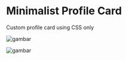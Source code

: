<h1>Minimalist Profile Card</h1>
Custom profile card using CSS only

![gambar](https://user-images.githubusercontent.com/56812760/174474532-098d20a1-0e3d-4ece-889d-091a05a6d144.png)

![gambar](https://user-images.githubusercontent.com/56812760/174474553-9439952e-b10f-42a2-9700-53d243acc891.png)
